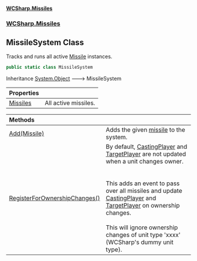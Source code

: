 #### [WCSharp.Missiles](index.md 'index')
### [WCSharp.Missiles](WCSharp.Missiles.md 'WCSharp.Missiles')

## MissileSystem Class

Tracks and runs all active [Missile](WCSharp.Missiles.Missile.md 'WCSharp.Missiles.Missile') instances.

```csharp
public static class MissileSystem
```

Inheritance [System.Object](https://docs.microsoft.com/en-us/dotnet/api/System.Object 'System.Object') &#129106; MissileSystem

| Properties | |
| :--- | :--- |
| [Missiles](WCSharp.Missiles.MissileSystem.Missiles.md 'WCSharp.Missiles.MissileSystem.Missiles') | All active missiles. |

| Methods | |
| :--- | :--- |
| [Add(Missile)](WCSharp.Missiles.MissileSystem.Add(WCSharp.Missiles.Missile).md 'WCSharp.Missiles.MissileSystem.Add(WCSharp.Missiles.Missile)') | Adds the given [missile](WCSharp.Missiles.MissileSystem.Add(WCSharp.Missiles.Missile).md#WCSharp.Missiles.MissileSystem.Add(WCSharp.Missiles.Missile).missile 'WCSharp.Missiles.MissileSystem.Add(WCSharp.Missiles.Missile).missile') to the system. |
| [RegisterForOwnershipChanges()](WCSharp.Missiles.MissileSystem.RegisterForOwnershipChanges().md 'WCSharp.Missiles.MissileSystem.RegisterForOwnershipChanges()') | By default, [CastingPlayer](WCSharp.Missiles.Missile.CastingPlayer.md 'WCSharp.Missiles.Missile.CastingPlayer') and [TargetPlayer](WCSharp.Missiles.Missile.TargetPlayer.md 'WCSharp.Missiles.Missile.TargetPlayer') are not updated when a unit changes owner.<br/><br/><br/>This adds an event to pass over all missiles and update [CastingPlayer](WCSharp.Missiles.Missile.CastingPlayer.md 'WCSharp.Missiles.Missile.CastingPlayer') and [TargetPlayer](WCSharp.Missiles.Missile.TargetPlayer.md 'WCSharp.Missiles.Missile.TargetPlayer') on ownership changes.<br/><br/>This will ignore ownership changes of unit type 'xxxx' (WCSharp's dummy unit type). |
